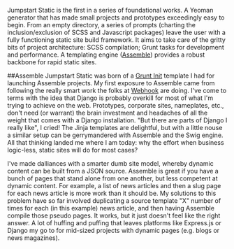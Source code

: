 Jumpstart Static is the first in a series of foundational works. A Yeoman generator that has made small projects and prototypes exceedingly easy to begin. From an empty directory, a series of prompts (charting the inclusion/exclusion of SCSS and Javascript packages) leave the user with a fully functioning static site build framework. It aims to take care of the gritty bits of project architecture: SCSS compilation; Grunt tasks for development and performance. A templating engine ([Assemble](http://assemble.io/)) provides a robust backbone for rapid static sites.

##Assemble
Jumpstart Static was born of a [Grunt Init](http://gruntjs.com/project-scaffolding) template I had for launching Assemble projects. My first exposure to Assemble came from following the really smart work the folks at [Webhook](http://www.webhook.com/) are doing. I've come to terms with the idea that Django is probably overkill for most of what I'm trying to achieve on the web. Prototypes, corporate sites, nameplates, etc., don't need (or warrant) the brain investment and headaches of all the weight that comes with a Django installation. "But there are parts of Django I really like", I cried! The Jinja templates are delightful, but with a little nouse a similar setup can be gerrymandered with Assemble and the Swig engine. All that thinking landed me where I am today: why the effort when business logic-less, static sites will do for most cases?

I've made dalliances with a smarter dumb site model, whereby dynamic content can be built from a JSON source. Assemble is great if you have a bunch of pages that stand alone from one another, but less competent at dynamic content. For example, a list of news articles and then a slug page for each news article is more work than it should be. My solutions to this problem have so far involved duplicating a source template "X" number of times for each (in this example) news article, and then having Assemble compile those pseudo pages. It works, but it just doesn't feel like the right answer. A lot of huffing and puffing that leaves platforms like Express.js or Django my go to for mid-sized projects with dynamic pages (e.g. blogs or news magazines).
